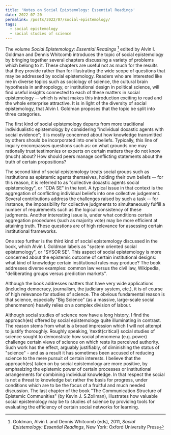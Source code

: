 ```yaml
---
title: 'Notes on Social Epistemology: Essential Readings'
date: 2022-07-20
permalink: /posts/2022/07/social-epistemology/
tags:
  - social epistemology
  - social studies of science
---
```


The volume *Social Epistemology: Essential Readings* [^1] edited by Alvin I. Goldman and Dennis Whitcomb introduces the topic of social epistemology by bringing together several chapters discussing a variety of problems which belong to it. These chapters are useful not as much for the results that they provide rather than for illustrating the wide scope of questions that may be addressed by social epistemology. Readers who are interested like me in diverse topics such as sociology of science, the cultural brain hypothesis in anthropology, or institutional design in political science, will find useful insights connected to each of these matters in social epistemology -- which is what makes this introduction exciting to read and the whole enterprise attractive. It is in light of the diversity of social epistemology, that Alvin I. Goldman proposes that the topic be split into three categories.

The first kind of social epistemology departs from more traditional individualistic epistemology by considering "individual doxastic agents with social evidence"; it is mostly concerned about how knowledge transmitted by others should be incorporated into one's beliefs. Typically, this line of inquiry encompasses questions such as: on what grounds one may rationally trust testimonies or experts on certain matters they do not know (much) about? How should peers manage conflicting statements about the truth of certain propositions?

The second kind of social epistemology treats social groups such as institutions as epistemic agents themselves, holding their own beliefs -- for this reason, it is referred to as "collective doxastic agents social epistemology", or "CDA SE" in the text. A typical issue in that context is the aggregation of conflicting individual beliefs into one collective judgement. Several contributions address the challenges raised by such a task -- for instance, the impossibility for collective judgments to simultaneously fulfill a number of requirements such as the logical consistency of these judgments. Another interesting issue is, under what conditions certain aggregation procedures (such as majority vote) may be more efficient at attaining truth. These questions are of high relevance for assessing certain institutional frameworks.

One step further is the third kind of social epistemology discussed in the book, which Alvin I. Goldman labels as "system oriented social epistemology", or "SYSOR SE".  This aspect of social epistemology is more concerned about the epistemic outcome of certain institutional designs: what kind of knowledge certain institutional rules may produce? The book addresses diverse examples: common law versus the civil law, Wikipedia, "deliberating groups versus prediction markets".

Although the book addresses matters that have very wide applications (including democracy, journalism, the judiciary system, etc.), it is of course of high relevance for studies of science. The obvious fundamental reason is that science, especially "Big Science" (as a massive, large-scale social phenomenon) heavily relies on a complex division of labour.

Although social studies of science now have a long history, I find the approach(es) offered by social epistemology quite illuminating in contrast. The reason stems from what is a broad impression which I will not attempt to justify thoroughly. Roughly speaking, \textit{critical} social studies of science sought to demonstrate how social phenomena (e.g. power) challenge certain views of science on which rests its perceived authority. Such work has the effect, arguably justifiably, of diminishing the status of "science" - and as a result it has sometimes been accused of reducing science to the mere pursuit of certain interests. I believe that the approach(es) taken on by social epistemology are more positive, by emphasizing the epistemic power of certain processes or institutional arrangements for combining individual knowledge. In that respect the social is not a threat to knowledge but rather the basis for progress, under conditions which are to be the focus of a fruitful and much needed discussion. The last chapter of the book "The Communication Structure of Epistemic Communities" (by Kevin J. S.Zollman), illustrates how valuable social epistemology may be to studies of science by providing tools for evaluating the efficiency of certain social networks for learning.


[^1]: Goldman, Alvin I. and Dennis Whitcomb (eds), 2011, *Social Epistemology: Essential Readings*, New York: Oxford University Press
